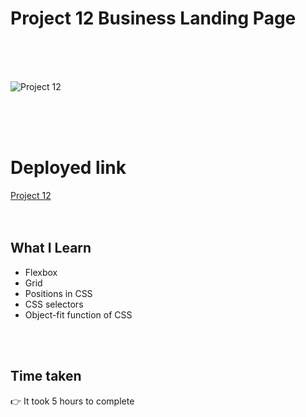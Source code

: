 # Project 12 Business Landing Page

<br>
<br>
<br>

![Project 12](/project12.png)

<br>
<br>
<br>

# Deployed link

[Project 12](https://business-landing-page-project12.netlify.app/ "project link")
<br>
<br>
<br>

## What I Learn

* Flexbox
* Grid
* Positions in CSS
* CSS selectors
* Object-fit function of CSS

 <br>
 <br>

## Time taken 
👉 It took 5 hours to complete

